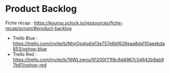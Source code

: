 # Product Backlog

Fiche récap : https://kourou.oclock.io/ressources/fiche-recap/scrum/#product-backlog

- Trello Blue : https://trello.com/invite/b/NhnOpdgd/e13e757e6bf626eaa8da110aeebda853/oshop-blue
- Trello Red : https://trello.com/invite/b/16WLzwnu/91200f71f8c8d4967c54642b9ab97b61/oshop-red
